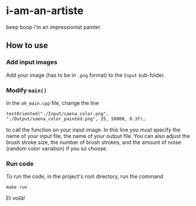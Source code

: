 # i-am-an-artiste
beep boop i'm an impressionist painter

## How to use

### Add input images
Add your image (has to be in `.png` format) to the `Input` sub-folder.

### Modify `main()`
In the `a9_main.cpp` file, change the line
```
testOriented("./Input/saena_color.png", "./Output/saena_color_painted.png", 25, 50000, 0.3f);
```
to call the function on your input image.
In this line you must specify the name of your input file, the name of your output file. You can also adjust the brush stroke size, the number of brush strokes, and the amount of noise (random color variation) if you so choose.

### Run code
To run the code, in the project's root directory, run the command
```
make run
```
Et voilà!
